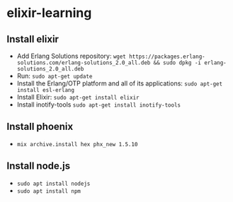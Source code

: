 # elixir-learning

## Install elixir

* Add Erlang Solutions repository: `wget https://packages.erlang-solutions.com/erlang-solutions_2.0_all.deb && sudo dpkg -i erlang-solutions_2.0_all.deb`
* Run: `sudo apt-get update`
* Install the Erlang/OTP platform and all of its applications: `sudo apt-get install esl-erlang`
* Install Elixir: `sudo apt-get install elixir`
* Install inotify-tools `sudo apt-get install inotify-tools`

## Install phoenix

* `mix archive.install hex phx_new 1.5.10`

## Install node.js

* `sudo apt install nodejs`
* `sudo apt install npm`
